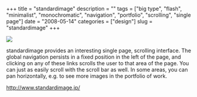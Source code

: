 +++
title = "standardimage"
description = ""
tags = ["big type", "flash", "minimalist", "monochromatic", "navigation", "portfolio", "scrolling", "single page"]
date = "2008-05-14"
categories = ["design"]
slug = "standardimage"
+++


 

  <div id="screens-thumbs" class="clearfix">
    <div class="txt-center" id="design-submission"><a href="http://www.standardimage.jp/"><img id='bluga-thumbnail-1246' class='bluga-thumbnail large' src='//media.konigi.com/bluga/
wt482b36c582a37.jpg'/></a></div>  
  </div>   
<p>standardimage provides an interesting single page, scrolling interface. The global navigation persists in a fixed position in the left of the page, and clicking on any of these links scrolls the user to that area of the page. You can just as easily scroll with the scroll bar as well. In some areas, you can pan horizontally, e.g. to see more images in the portfolio of work.</p>
<p><a href="http://www.standardimage.jp/">http://www.standardimage.jp/</a></p>




